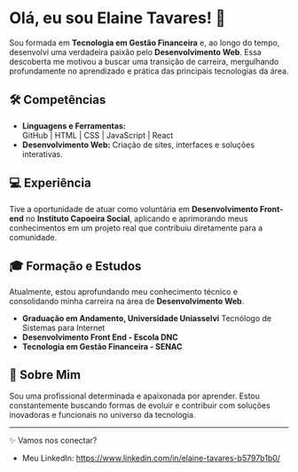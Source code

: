 # Olá, eu sou Elaine Tavares! 👋

Sou formada em **Tecnologia em Gestão Financeira** e, ao longo do tempo, desenvolvi uma verdadeira paixão pelo **Desenvolvimento Web**. Essa descoberta me motivou a buscar uma transição de carreira, mergulhando profundamente no aprendizado e prática das principais tecnologias da área.

## 🛠️ Competências
- **Linguagens e Ferramentas:**  
  GitHub | HTML | CSS | JavaScript | React
- **Desenvolvimento Web:** Criação de sites, interfaces e soluções interativas.

## 💻 Experiência
Tive a oportunidade de atuar como voluntária em **Desenvolvimento Front-end** no **Instituto Capoeira Social**, aplicando e aprimorando meus conhecimentos em um projeto real que contribuiu diretamente para a comunidade.

## 🎓 Formação e Estudos
 Atualmente, estou aprofundando meu conhecimento técnico e consolidando minha carreira na área de **Desenvolvimento Web**.
- **Graduação em Andamento, Universidade Uniasselvi** Tecnólogo de Sistemas para Internet  
- **Desenvolvimento Front End - Escola DNC**
- **Tecnologia em Gestão Financeira - SENAC**

## 🚀 Sobre Mim
Sou uma profissional determinada e apaixonada por aprender. Estou constantemente buscando formas de evoluir e contribuir com soluções inovadoras e funcionais no universo da tecnologia.

---

✨ Vamos nos conectar?  
- Meu LinkedIn: https://www.linkedin.com/in/elaine-tavares-b5797b1b0/
